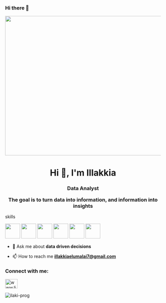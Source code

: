 
### Hi there 👋

<img src="https://user-images.githubusercontent.com/100082194/176129334-f0873b53-0424-403a-911d-f34ad2d47d97.gif" width="3050" height="450">



<h1 align="center">Hi 👋, I'm Illakkia</h1>
<h3 align="center">Data Analyst                                                                                                                                              

 The goal is to turn data into information, and information into insights</h3>

skills 

<image src="https://user-images.githubusercontent.com/100082194/175824072-ee845196-2d8e-4127-950d-219f3d6a1943.png" width="48"> <image src="https://user-images.githubusercontent.com/100082194/175824146-55c56fe2-3416-443c-a4bc-9110eee61387.png" width="48"> <image src="https://user-images.githubusercontent.com/100082194/175824185-3e61e5d1-e8c0-475c-b416-07795b3bd870.png" width="48"> <image src="https://user-images.githubusercontent.com/100082194/175824210-6a3122c6-fcdf-4726-9b78-4cb2a1d85dd6.png" width="48"> <image src="https://user-images.githubusercontent.com/100082194/175824219-3a5356e0-103a-4f76-a2eb-30f399e9048e.png" width="48"> <image src="https://user-images.githubusercontent.com/100082194/175824249-76a9c204-21f1-4e4f-9384-c6428c7844a6.png" width="48">






- 💬 Ask me about **data driven decisions**

- 📫 How to reach me **illakkiaelumalai7@gmail.com**

<h3 align="left">Connect with me:</h3>
<p align="left">
<a href="https://linkedin.com/in/www.linkedin.com/in/illakkia" target="blank"><img align="center" src="https://raw.githubusercontent.com/rahuldkjain/github-profile-readme-generator/master/src/images/icons/Social/linked-in-alt.svg" alt="www.linkedin.com/in/illakkia" height="30" width="40" /></a>
</p>

<p><img align="center" src="https://github-readme-stats.vercel.app/api/top-langs?username=ilaki-prog&show_icons=true&locale=en&layout=compact" alt="ilaki-prog" /></p>

